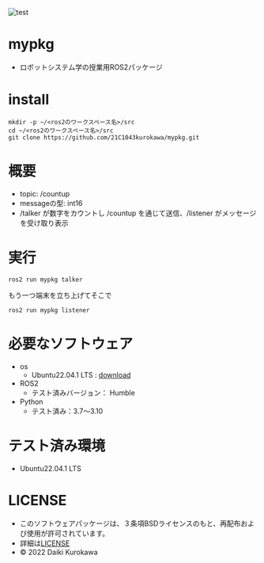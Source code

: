 ![test](https://github.com/21C1043kurokawa/robosys2022/actions/workflows/test.yml/badge.svg)
# mypkg
* ロボットシステム学の授業用ROS2パッケージ
# install
```
mkdir -p ~/<ros2のワークスペース名>/src
cd ~/<ros2のワークスペース名>/src
git clone https://github.com/21C1043kurokawa/mypkg.git
```
# 概要 
 * topic: /countup
 * messageの型: int16
 * /talker が数字をカウントし /countup を通じて送信、/listener がメッセージを受け取り表示
# 実行
```
ros2 run mypkg talker
```
もう一つ端末を立ち上げてそこで
```
ros2 run mypkg listener
```
# 必要なソフトウェア
 * os
     * Ubuntu22.04.1 LTS : [download](https://jp.ubuntu.com/download)
 * ROS2
     * テスト済みバージョン： Humble
 * Python
     * テスト済み：3.7～3.10
# テスト済み環境
 * Ubuntu22.04.1 LTS
# LICENSE
 * このソフトウェアパッケージは、３条項BSDライセンスのもと、再配布および使用が許可されています。
 * 詳細は[LICENSE](https://github.com/21C1043kurokawa/mypkg/blob/master/LICENSE)
 * © 2022 Daiki Kurokawa

